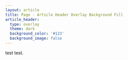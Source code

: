 ```yaml
---
layout: article
title: Page - Article Header Overlay Background Fill
article_header:
  type: overlay
  theme: dark
  background_color: '#123'
  background_image: false
---
```


test test. 
